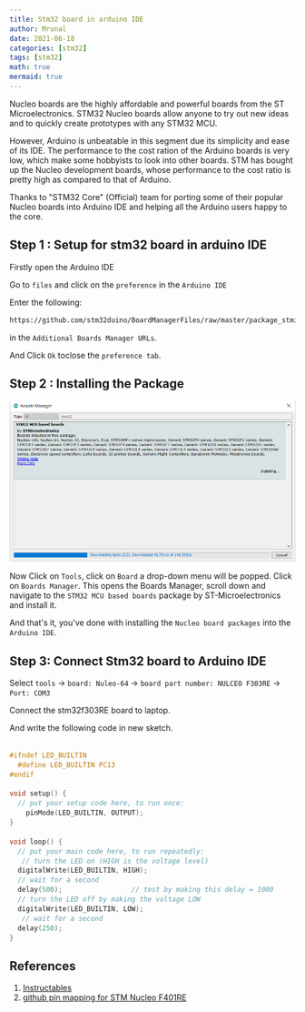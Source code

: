 ```yaml
---
title: Stm32 board in arduino IDE
author: Mrunal
date: 2021-06-18 
categories: [stm32]
tags: [stm32]
math: true
mermaid: true
---
```

Nucleo boards are the highly affordable and powerful boards from the ST Microelectronics. STM32 Nucleo boards allow anyone to try out new ideas and to quickly create prototypes with any STM32 MCU.

However, Arduino is unbeatable in this segment due its simplicity and ease of its IDE. The performance to the cost ration of the Arduino boards is very low, which make some hobbyists to look into other boards. STM has bought up the Nucleo development boards, whose performance to the cost ratio is pretty high as compared to that of Arduino.

Thanks to "STM32 Core" (Official) team for porting some of their popular Nucleo boards into Arduino IDE and helping all the Arduino users happy to the core.

##  Step 1 : Setup for stm32 board in arduino IDE

Firstly open the Arduino IDE

Go to `files` and click on the `preference` in the `Arduino IDE`

Enter the following:

```sh
https://github.com/stm32duino/BoardManagerFiles/raw/master/package_stmicroelectronics_index.json

```
in the `Additional Boards Manager URLs`.

And Click `Ok` toclose the `preference tab`.

## Step 2 : Installing the Package

 ![image](\Images\stm32_arduino\board_manager.PNG)

 Now Click on `Tools`, click on `Board` a drop-down menu will be popped. Click on `Boards Manager`. This opens the Boards Manager, scroll down and navigate to the `STM32 MCU based boards` package by ST-Microelectronics and install it.

And that's it, you've done with installing the `Nucleo board packages` into the `Arduino IDE`.


## Step 3: Connect Stm32 board to Arduino IDE

Select `tools` -> `board: Nuleo-64` -> `board part number: NULCEO F303RE` -> `Port: COM3`

Connect the stm32f303RE board to laptop.

And write the following code in new sketch.

```c

#ifndef LED_BUILTIN
  #define LED_BUILTIN PC13
#endif

void setup() {
  // put your setup code here, to run once:
    pinMode(LED_BUILTIN, OUTPUT);
}

void loop() {
  // put your main code here, to run repeatedly:
   // turn the LED on (HIGH is the voltage level)
  digitalWrite(LED_BUILTIN, HIGH);
  // wait for a second
  delay(500);                 // test by making this delay = 1000
  // turn the LED off by making the voltage LOW
  digitalWrite(LED_BUILTIN, LOW);
   // wait for a second
  delay(250);
}
```

## References
1. [Instructables](https://www.instructables.com/Quick-Start-to-STM-Nucleo-on-Arduino-IDE/)
2. [github pin mapping for STM Nucleo F401RE](https://github.com/sriksh9/Nucleo-PinMapping-for-Arduino)





